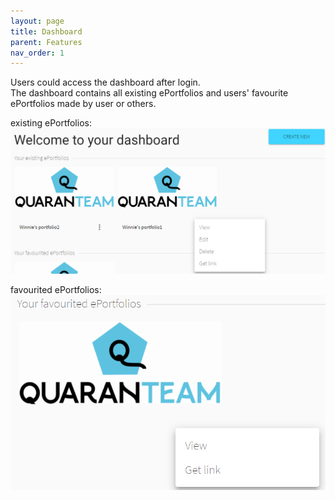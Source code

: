 ```yaml
---
layout: page
title: Dashboard
parent: Features
nav_order: 1
---
```


Users could access the dashboard after login.    
The dashboard contains all existing ePortfolios and users' favourite ePortfolios made by user or others.    



existing ePortfolios:
![existingPortfolios](../img/existingPortfolio.PNG)


favourited ePortfolios:
![favouritedPortfolios](../img/favouritedPortfolio.PNG)